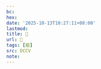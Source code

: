 ```yaml
---
bc:
hex:
date: '2025-10-13T10:27:11+08:00'
lastmod:
title: 􃟢
url: 􃟢
tags: [鏂]
src: DCCV
note:
---
```

